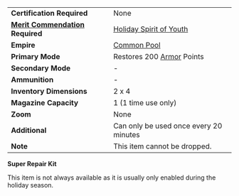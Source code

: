 |                                                                     |                                                                 |
| ------------------------------------------------------------------- | --------------------------------------------------------------- |
| **Certification Required**                                          | None                                                            |
| **[Merit Commendation](../merits/Merit_Commendations.md) Required** | [Holiday Spirit of Youth](../merits/Holiday_Spirit_of_Youth.md) |
| **Empire**                                                          | [Common Pool](../terminology/Common_Pool.md)                    |
| **Primary Mode**                                                    | Restores 200 [Armor](../armor/Armor_Index.md) Points            |
| **Secondary Mode**                                                  | \-                                                              |
| **Ammunition**                                                      | \-                                                              |
| **Inventory Dimensions**                                            | 2 x 4                                                           |
| **Magazine Capacity**                                               | 1 (1 time use only)                                             |
| **Zoom**                                                            | None                                                            |
| **Additional**                                                      | Can only be used once every 20 minutes                          |
| **Note**                                                            | This item cannot be dropped.                                    |

**Super Repair Kit**

This item is not always available as it is usually only enabled during the
holiday season.


